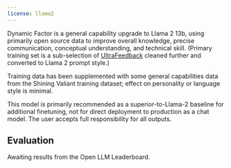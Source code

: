 ```yaml
---
license: llama2
---
```

Dynamic Factor is a general capability upgrade to Llama 2 13b, using primarily open source data to improve overall knowledge, precise communication, conceptual understanding, and technical skill. (Primary training set is a sub-selection of [UltraFeedback](https://huggingface.co/datasets/HuggingFaceH4/ultrafeedback_binarized) cleaned further and converted to Llama 2 prompt style.)

Training data has been supplemented with some general capabilities data from the Shining Valiant training dataset; effect on personality or language style is minimal.

This model is primarily recommended as a superior-to-Llama-2 baseline for additional finetuning, not for direct deployment to production as a chat model. The user accepts full responsibility for all outputs.


## Evaluation

Awaiting results from the Open LLM Leaderboard.